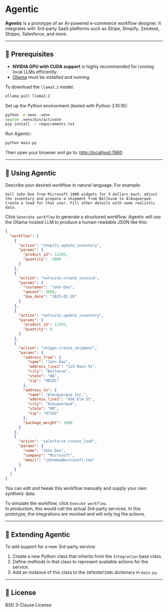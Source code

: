 # Agentic

**Agentic** is a prototype of an AI-powered e-commerce workflow designer. It integrates with 3rd-party SaaS platforms such as Stripe, Shopify, Zendesk, Shippo, Salesforce, and more.

---

## 🚀 Prerequisites

- **NVIDIA GPU with CUDA support** is highly recommended for running local LLMs efficiently.
- [Ollama](https://ollama.com/download) must be installed and running.

To download the `llama3.2` model:

```bash
ollama pull llama3.2
```

Set up the Python environment (tested with Python 3.10.16):

```bash
python -m venv .venv
source .venv/bin/activate
pip install -r requirements.txt
```

Run Agentic:

```bash
python main.py
```

Then open your browser and go to: [http://localhost:7860](http://localhost:7860)

---

## 🧠 Using Agentic

Describe your desired workflow in natural language. For example:

```
Sell John Doe from Microsoft 1000 widgets for 3 dollars each, adjust the inventory and prepare a shipment from Bellevue to Albuquerque.
Create a lead for that user. Fill other details with some realistic data.
```

Click `Generate workflow` to generate a structured workflow. Agentic will use the Ollama-hosted LLM to produce a human-readable JSON like this:

```json
{
  "workflow": [
    {
      "action": "shopify.update_inventory",
      "params": {
        "product_id": 12345,
        "quantity": -1000
      }
    },
    {
      "action": "netsuite.create_invoice",
      "params": {
        "customer": "John Doe",
        "amount": 3000,
        "due_date": "2023-02-20"
      }
    },
    {
      "action": "netsuite.update_inventory",
      "params": {
        "product_id": 12345,
        "quantity": 0
      }
    },
    {
      "action": "shippo.create_shipment",
      "params": {
        "address_from": {
          "name": "John Doe",
          "address_line1": "123 Main St",
          "city": "Bellevue",
          "state": "WA",
          "zip": "98101"
        },
        "address_to": {
          "name": "Albuquerque Inc.",
          "address_line1": "456 Elm St",
          "city": "Albuquerque",
          "state": "NM",
          "zip": "87102"
        },
        "package_weight": 1000
      }
    },
    {
      "action": "salesforce.create_lead",
      "params": {
        "name": "John Doe",
        "company": "Microsoft",
        "email": "johndoe@microsoft.com"
      }
    }
  ]
}
```

You can edit and tweak this workflow manually and supply your own synthetic data.

To simulate the workflow, click `Execute workflow`.  
In production, this would call the actual 3rd-party services. In this prototype, the integrations are mocked and will only log the actions.

---

## 🧩 Extending Agentic

To add support for a new 3rd-party service:

1. Create a new Python class that inherits from the `Integration` base class.
2. Define methods in that class to represent available actions for the service.
3. Add an instance of this class to the `INTEGRATIONS` dictionary in `main.py`.

---

## 📜 License

BSD 3-Clause License